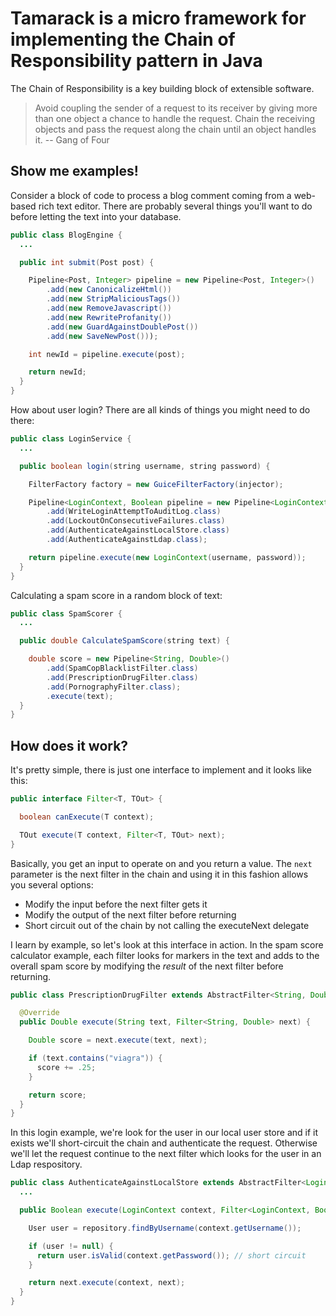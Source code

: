 Tamarack is a micro framework for implementing the Chain of Responsibility pattern in Java
=================================================================================================

The Chain of Responsibility is a key building block of extensible software.

>Avoid coupling the sender of a request to its receiver by giving more than one object a 
>chance to handle the request. Chain the receiving objects and pass the request along the 
>chain until an object handles it. -- Gang of Four

Show me examples!
-----------
Consider a block of code to process a blog comment coming from a web-based rich text editor. There are
probably several things you'll want to do before letting the text into your database. 

```java
public class BlogEngine {
  ...

  public int submit(Post post) {

	Pipeline<Post, Integer> pipeline = new Pipeline<Post, Integer>()
		.add(new CanonicalizeHtml())
		.add(new StripMaliciousTags())
		.add(new RemoveJavascript())
		.add(new RewriteProfanity())
		.add(new GuardAgainstDoublePost())
		.add(new SaveNewPost()));

	int newId = pipeline.execute(post);

	return newId;
  }
}
```

How about user login? There are all kinds of things you might need to do there:

```java
public class LoginService {
  ...

  public boolean login(string username, string password) {

	FilterFactory factory = new GuiceFilterFactory(injector);

	Pipeline<LoginContext, Boolean pipeline = new Pipeline<LoginContext, Boolean>(factory)
		.add(WriteLoginAttemptToAuditLog.class)
		.add(LockoutOnConsecutiveFailures.class)
		.add(AuthenticateAgainstLocalStore.class)
		.add(AuthenticateAgainstLdap.class);

	return pipeline.execute(new LoginContext(username, password));
  }
}
```

Calculating a spam score in a random block of text:

```java
public class SpamScorer {
  ...

  public double CalculateSpamScore(string text) {

	double score = new Pipeline<String, Double>()
		.add(SpamCopBlacklistFilter.class)
		.add(PrescriptionDrugFilter.class)
		.add(PornographyFilter.class);
		.execute(text);
  }
}
```

How does it work?
-----------

It's pretty simple, there is just one interface to implement and it looks like this:

```java
public interface Filter<T, TOut> {

  boolean canExecute(T context);

  TOut execute(T context, Filter<T, TOut> next);
}
```

Basically, you get an input to operate on and you return a value. The `next` parameter 
is the next filter in the chain and using it in this fashion allows you several options:

 * Modify the input before the next filter gets it
 * Modify the output of the next filter before returning
 * Short circuit out of the chain by not calling the executeNext delegate

I learn by example, so let's look at this interface in action. In the spam score calculator 
example, each filter looks for markers in the text and adds to the overall spam score by
modifying the _result_ of the next filter before returning.

```java
public class PrescriptionDrugFilter extends AbstractFilter<String, Double> {

  @Override
  public Double execute(String text, Filter<String, Double> next) {

	Double score = next.execute(text, next);

	if (text.contains("viagra")) {
	  score += .25;
	}

	return score;
  }
}
```

In this login example, we're look for the user in our local user store and if it exists 
we'll short-circuit the chain and authenticate the request. Otherwise we'll let the request 
continue to the next filter which looks for the user in an Ldap respository.

```java
public class AuthenticateAgainstLocalStore extends AbstractFilter<LoginContext, Boolean> {
  ...

  public Boolean execute(LoginContext context, Filter<LoginContext, Boolean> next) {

	User user = repository.findByUsername(context.getUsername());

	if (user != null) {
	  return user.isValid(context.getPassword()); // short circuit
	}

	return next.execute(context, next);
  }
}
```